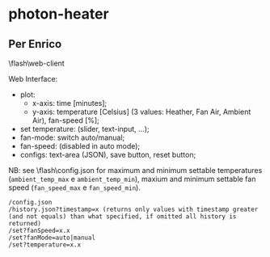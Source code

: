 # photon-heater

## Per Enrico

\flash\web-client

Web Interface:
- plot:
    * x-axis: time \[minutes\];
    * y-axis: temperature \[Celsius\] (3 values: Heather, Fan Air, Ambient Air), fan-speed \[%\];
- set temperature: (slider, text-input, ...);
- fan-mode: switch auto/manual;
- fan-speed: (disabled in auto mode);
- configs: text-area (JSON), save button, reset button;

NB: see \flash\config.json for maximum and minimum settable temperatures (```ambient_temp_max``` e ```ambient_temp_min```), maxium and minimum settable fan speed (```fan_speed_max``` e ```fan_speed_min```).

```
/config.json
/history.json?timestamp=x (returns only values with timestamp greater (and not equals) than what specified, if omitted all history is returned)
/set?fanSpeed=x.x
/set?fanMode=auto|manual
/set?temperature=x.x
```